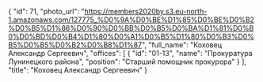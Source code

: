 {
    "id": 71,
    "photo_url": "https://members2020by.s3.eu-north-1.amazonaws.com/127775_%D0%9A%D0%BE%D1%85%D0%BE%D0%B2%D0%B5%D1%86%D0%90%D0%BB%D0%B5%D0%BA%D1%81%D0%B0%D0%BD%D0%B4%D1%80%D0%A1%D0%B5%D1%80%D0%B3%D0%B5%D0%B5%D0%B2%D0%B8%D1%87",
    "full_name": "Коховец Александр Сергеевич",
    "offices": [
        {
            "id": "01-13",
            "name": "Прокуратура Лунинецкого района",
            "position": "Старший помощник прокурора"
        }
    ],
    "title": "Коховец Александр Сергеевич"
}